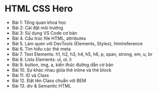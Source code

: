 # HTML CSS Hero

- Bài 1: Tổng quan khoá học
- Bài 2: Cài đặt môi trường
- Bài 3: Sử dụng VS Code cơ bản
- Bài 4. Cấu trúc file HTML, attributes
- Bài 5. Làm quen với DevTools (Elements, Styles), htmlreference
- Bài 6. Tìm hiểu các thẻ meta
- Bài 7. Text Elements: h1, h2, h3, h4, h5, h6, p, span, strong, em, u, br
- Bài 8. Lists Elements: ul, ol, li
- Bài 9. button, img, a, kiến thức đường dẫn cơ bản
- Bài 10. Sự khác nhau giữa thẻ inline và thẻ block
- Bài 11. ID và Class
- Bài 12. Đặt tên Class chuẩn với BEM
- Bài 13. div & Semantic HTML
